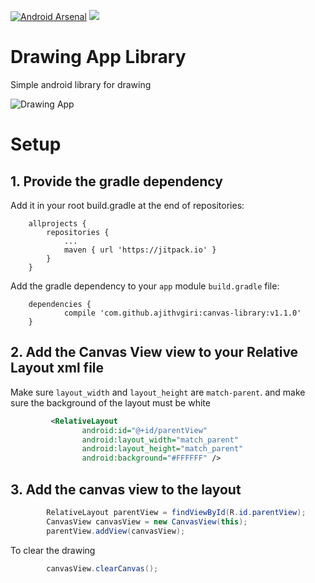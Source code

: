 [![Android Arsenal]( https://img.shields.io/badge/Android%20Arsenal-Drawing%20Library-green.svg?style=flat )]( https://android-arsenal.com/details/1/6403 ) [![](https://jitpack.io/v/ajithvgiri/canvas-library.svg)](https://jitpack.io/#ajithvgiri/canvas-library)

# Drawing App Library
Simple android library for drawing

![Drawing App](https://i.imgur.com/tNgmdNY.png)

# Setup
## 1. Provide the gradle dependency

Add it in your root build.gradle at the end of repositories:
```
	allprojects {
		repositories {
			...
			maven { url 'https://jitpack.io' }
		}
	}
```

Add the gradle dependency to your `app` module `build.gradle` file:

```
	dependencies {
	        compile 'com.github.ajithvgiri:canvas-library:v1.1.0'
	}

```

## 2. Add the Canvas View view to your Relative Layout xml file

Make sure `layout_width` and `layout_height` are `match-parent`. and make sure the background of the layout must be white

``` xml
         <RelativeLayout
                android:id="@+id/parentView"
                android:layout_width="match_parent"
                android:layout_height="match_parent"
                android:background="#FFFFFF" />
```

## 3. Add the canvas view to the layout

``` java
        RelativeLayout parentView = findViewById(R.id.parentView);
        CanvasView canvasView = new CanvasView(this);
        parentView.addView(canvasView);
```

To clear the drawing

``` java
        canvasView.clearCanvas();
```
